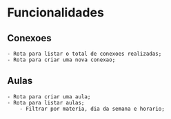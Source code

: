 # Funcionalidades

## Conexoes
    - Rota para listar o total de conexoes realizadas;
    - Rota para criar uma nova conexao;
 
## Aulas

    - Rota para criar uma aula;
    - Rota para listar aulas;
        - Filtrar por materia, dia da semana e horario;
        

